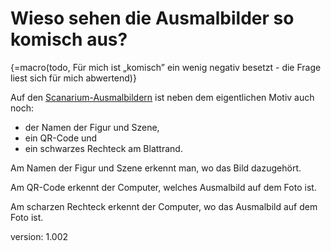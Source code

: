 # Wieso sehen die Ausmalbilder so komisch aus?

{=macro(todo, Für mich ist „komisch” ein wenig negativ besetzt - die Frage liest sich für mich abwertend)}

Auf den [Scanarium-Ausmalbildern](https://scanarium.com/#pdfs) ist neben dem eigentlichen Motiv auch noch:

* der Namen der Figur und Szene,
* ein QR-Code und
* ein schwarzes Rechteck am Blattrand.

Am Namen der Figur und Szene erkennt man, wo das Bild dazugehört.

Am QR-Code erkennt der Computer, welches Ausmalbild auf dem Foto ist.

Am scharzen Rechteck erkennt der Computer, wo das Ausmalbild auf dem Foto ist.

version: 1.002